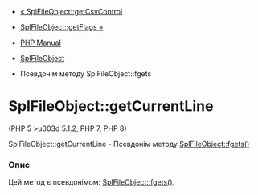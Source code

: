 - [« SplFileObject::getCsvControl](splfileobject.getcsvcontrol.md)
- [SplFileObject::getFlags »](splfileobject.getflags.md)

- [PHP Manual](index.md)
- [SplFileObject](class.splfileobject.md)
- Псевдонім методу SplFileObject::fgets

# SplFileObject::getCurrentLine

(PHP 5 \>u003d 5.1.2, PHP 7, PHP 8)

SplFileObject::getCurrentLine - Псевдонім методу
[SplFileObject::fgets()](splfileobject.fgets.md)

### Опис

Цей метод є псевдонімом:
[SplFileObject::fgets()](splfileobject.fgets.md).
